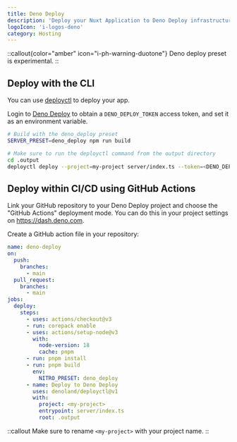 ```yaml
---
title: Deno Deploy
description: 'Deploy your Nuxt Application to Deno Deploy infrastructure.'
logoIcon: 'i-logos-deno'
category: Hosting
---
```


::callout{color="amber" icon="i-ph-warning-duotone"}
Deno deploy preset is experimental.
::

## Deploy with the CLI

You can use [deployctl](https://deno.com/deploy/docs/deployctl) to deploy your app.

Login to [Deno Deploy](https://dash.deno.com/account#access-tokens) to obtain a `DENO_DEPLOY_TOKEN` access token, and set it as an environment variable.

```bash
# Build with the deno_deploy preset
SERVER_PRESET=deno_deploy npm run build

# Make sure to run the deployctl command from the output directory
cd .output
deployctl deploy --project=my-project server/index.ts --token=<DENO_DEPLOY_TOKEN>
```

## Deploy within CI/CD using GitHub Actions

Link your GitHub repository to your Deno Deploy project and choose the "GitHub Actions" deployment mode. You can do this in your project settings on https://dash.deno.com.

Create a GitHub action file in your repository:

```yaml [.github/workflows/deno_deploy.yml]
name: deno-deploy
on:
  push:
    branches:
      - main
  pull_request:
    branches:
      - main
jobs:
  deploy:
    steps:
      - uses: actions/checkout@v3
      - run: corepack enable
      - uses: actions/setup-node@v3
        with:
          node-version: 18
          cache: pnpm
      - run: pnpm install
      - run: pnpm build
        env:
          NITRO_PRESET: deno_deploy
      - name: Deploy to Deno Deploy
        uses: denoland/deployctl@v1
        with:
          project: <my-project>
          entrypoint: server/index.ts
          root: .output
```

::callout
Make sure to rename `<my-project>` with your project name.
::
